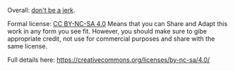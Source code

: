 Overall: [don't be a jerk](https://meta.wikimedia.org/wiki/Don%27t_be_a_jerk).

Formal license: [CC BY-NC-SA 4.0](https://creativecommons.org/licenses/by-nc-sa/4.0/)
Means that you can Share and Adapt this work in any form you see fit.
However, you should make sure to gibe appropriate credit, not use for commercial purposes and share with the same license.

Full details here: https://creativecommons.org/licenses/by-nc-sa/4.0/


